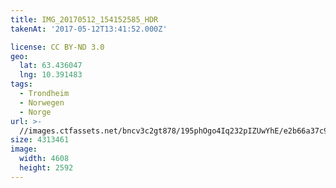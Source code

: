 ```yaml
---
title: IMG_20170512_154152585_HDR
takenAt: '2017-05-12T13:41:52.000Z'

license: CC BY-ND 3.0
geo:
  lat: 63.436047
  lng: 10.391483
tags:
  - Trondheim
  - Norwegen
  - Norge
url: >-
  //images.ctfassets.net/bncv3c2gt878/195phOgo4Iq232pIZUwYhE/e2b66a37c9eb18db306ac3b3c842a6b3/img_20170512_154152585_hdr_34488530252_o
size: 4313461
image:
  width: 4608
  height: 2592
---
```

